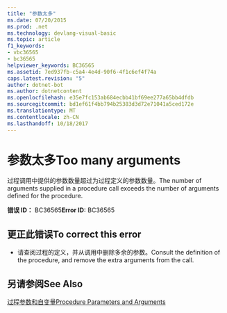 ```yaml
---
title: "参数太多"
ms.date: 07/20/2015
ms.prod: .net
ms.technology: devlang-visual-basic
ms.topic: article
f1_keywords:
- vbc36565
- bc36565
helpviewer_keywords: BC36565
ms.assetid: 7ed937fb-c5a4-4e4d-90f6-4f1c6ef4f74a
caps.latest.revision: "5"
author: dotnet-bot
ms.author: dotnetcontent
ms.openlocfilehash: e35e7fc153ab684ecbb41bf69ee277a65bb4dfdb
ms.sourcegitcommit: bd1ef61f4bb794b25383d3d72e71041a5ced172e
ms.translationtype: MT
ms.contentlocale: zh-CN
ms.lasthandoff: 10/18/2017
---
```

# <a name="too-many-arguments"></a><span data-ttu-id="40aba-102">参数太多</span><span class="sxs-lookup"><span data-stu-id="40aba-102">Too many arguments</span></span>
<span data-ttu-id="40aba-103">过程调用中提供的参数数量超过为过程定义的参数数量。</span><span class="sxs-lookup"><span data-stu-id="40aba-103">The number of arguments supplied in a procedure call exceeds the number of arguments defined for the procedure.</span></span>  
  
 <span data-ttu-id="40aba-104">**错误 ID：** BC36565</span><span class="sxs-lookup"><span data-stu-id="40aba-104">**Error ID:** BC36565</span></span>  
  
## <a name="to-correct-this-error"></a><span data-ttu-id="40aba-105">更正此错误</span><span class="sxs-lookup"><span data-stu-id="40aba-105">To correct this error</span></span>  
  
-   <span data-ttu-id="40aba-106">请查阅过程的定义，并从调用中删除多余的参数。</span><span class="sxs-lookup"><span data-stu-id="40aba-106">Consult the definition of the procedure, and remove the extra arguments from the call.</span></span>  
  
## <a name="see-also"></a><span data-ttu-id="40aba-107">另请参阅</span><span class="sxs-lookup"><span data-stu-id="40aba-107">See Also</span></span>  
 [<span data-ttu-id="40aba-108">过程参数和自变量</span><span class="sxs-lookup"><span data-stu-id="40aba-108">Procedure Parameters and Arguments</span></span>](../../visual-basic/programming-guide/language-features/procedures/procedure-parameters-and-arguments.md)

